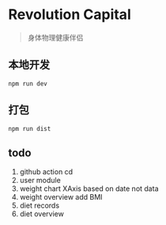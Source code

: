 # Revolution Capital

> 身体物理健康伴侣

## 本地开发

```shell
npm run dev
```

## 打包

```shell
npm run dist
```

## todo

1. github action cd
2. user module
3. weight chart XAxis based on date not data
4. weight overview add BMI
5. diet records
6. diet overview
